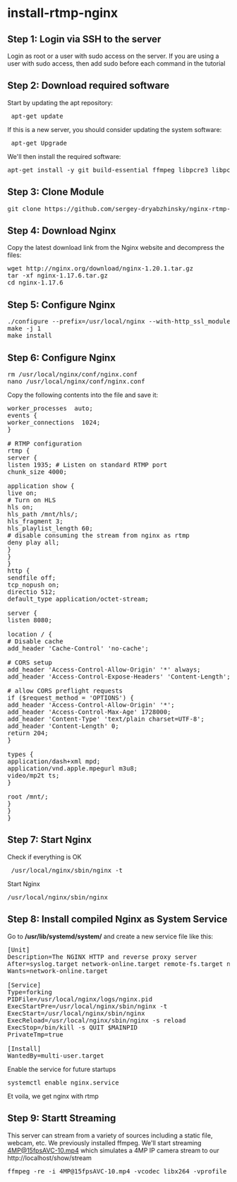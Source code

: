 # install-rtmp-nginx
## Step 1: Login via SSH to the server
Login as root or a user with sudo access on the server. If you are using a user with sudo access, then add sudo before each command in the tutorial
## Step 2: Download required software
Start by updating the apt repository:   
<pre> apt-get update </pre>
If this is a new server, you should consider updating the system software:
<pre> apt-get Upgrade </pre>
We'll then install the required software:
<pre>apt-get install -y git build-essential ffmpeg libpcre3 libpcre3-dev libssl-dev zlib1g-dev </pre>
## Step 3: Clone Module
<pre>git clone https://github.com/sergey-dryabzhinsky/nginx-rtmp-module.git</pre>
## Step 4: Download Nginx
Copy the latest download link from the Nginx website and decompress the files:
<pre>wget http://nginx.org/download/nginx-1.20.1.tar.gz
tar -xf nginx-1.17.6.tar.gz
cd nginx-1.17.6</pre>
## Step 5: Configure Nginx
<pre>./configure --prefix=/usr/local/nginx --with-http_ssl_module --add-module=../nginx-rtmp-module
make -j 1
make install</pre>
## Step 6: Configure Nginx
<pre>rm /usr/local/nginx/conf/nginx.conf
nano /usr/local/nginx/conf/nginx.conf</pre>
Copy the following contents into the file and save it:
<pre>worker_processes  auto;
events {
worker_connections  1024;
}

# RTMP configuration
rtmp {
server {
listen 1935; # Listen on standard RTMP port
chunk_size 4000;

application show {
live on;
# Turn on HLS
hls on;
hls_path /mnt/hls/;
hls_fragment 3;
hls_playlist_length 60;
# disable consuming the stream from nginx as rtmp
deny play all;
}
}
}
http {
sendfile off;
tcp_nopush on;
directio 512;
default_type application/octet-stream;

server {
listen 8080;

location / {
# Disable cache
add_header 'Cache-Control' 'no-cache';

# CORS setup
add_header 'Access-Control-Allow-Origin' '*' always;
add_header 'Access-Control-Expose-Headers' 'Content-Length';

# allow CORS preflight requests
if ($request_method = 'OPTIONS') {
add_header 'Access-Control-Allow-Origin' '*';
add_header 'Access-Control-Max-Age' 1728000;
add_header 'Content-Type' 'text/plain charset=UTF-8';
add_header 'Content-Length' 0;
return 204;
}

types {
application/dash+xml mpd;
application/vnd.apple.mpegurl m3u8;
video/mp2t ts;
}

root /mnt/;
}
}
}
</pre>
## Step 7: Start Nginx
Check if everything is OK
<pre> /usr/local/nginx/sbin/nginx -t </pre>
Start Nginx
<pre>/usr/local/nginx/sbin/nginx</pre>
## Step 8: Install compiled Nginx as System Service
Go to **/usr/lib/systemd/system/** and create a new service file like this:
<pre>[Unit]
Description=The NGINX HTTP and reverse proxy server
After=syslog.target network-online.target remote-fs.target nss-lookup.target
Wants=network-online.target

[Service]
Type=forking
PIDFile=/usr/local/nginx/logs/nginx.pid
ExecStartPre=/usr/local/nginx/sbin/nginx -t
ExecStart=/usr/local/nginx/sbin/nginx
ExecReload=/usr/local/nginx/sbin/nginx -s reload
ExecStop=/bin/kill -s QUIT $MAINPID
PrivateTmp=true

[Install]
WantedBy=multi-user.target
</pre>
Enable the service for future startups
<pre>systemctl enable nginx.service</pre>
Et voila, we get nginx with rtmp

## Step 9: Startt Streaming
This server can stream from a variety of sources including a static file, webcam, etc.
We previously installed ffmpeg. We'll start streaming [4MP@15fpsAVC-10.mp4](https://drive.upm.es/index.php/s/6rTdZcfaeEvoQdt/download "link title") which simulates a 4MP IP camera stream to our http://localhost/show/stream  
<pre>ffmpeg -re -i 4MP@15fpsAVC-10.mp4 -vcodec libx264 -vprofile baseline -g 30 -acodec aac -strict -2 -f flv rtmp://localhost/show/stream</pre>

